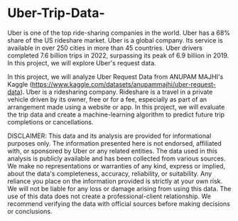 # Uber-Trip-Data-

Uber is one of the top ride-sharing companies in the world.  Uber has a 68% share of the US rideshare market.  Uber is a global company.  Its service is available in over 250 cities in more than 45 countries.  Uber drivers completed 7.6 billion trips in 2022, surpassing its peak of 6.9 billion in 2019.  In this project, we will explore Uber's request data.

In this project, we will analyze Uber Request Data from ANUPAM MAJHI's Kaggle (https://www.kaggle.com/datasets/anupammajhi/uber-request-data). Uber is a ridesharing company. Rideshare is a travel in a private vehicle driven by its owner, free or for a fee, especially as part of an arrangement made using a website or app. In this project, we will evaluate the trip data and create a machine-learning algorithm to predict future trip completions or cancellations. 

DISCLAIMER: This data and its analysis are provided for informational purposes only. The information presented here is not endorsed, affiliated with, or sponsored by Uber or any related entities. The data used in this analysis is publicly available and has been collected from various sources. We make no representations or warranties of any kind, express or implied, about the data's completeness, accuracy, reliability, or suitability. Any reliance you place on the information provided is strictly at your own risk. We will not be liable for any loss or damage arising from using this data. The use of this data does not create a professional-client relationship. We recommend verifying the data with official sources before making decisions or conclusions.

